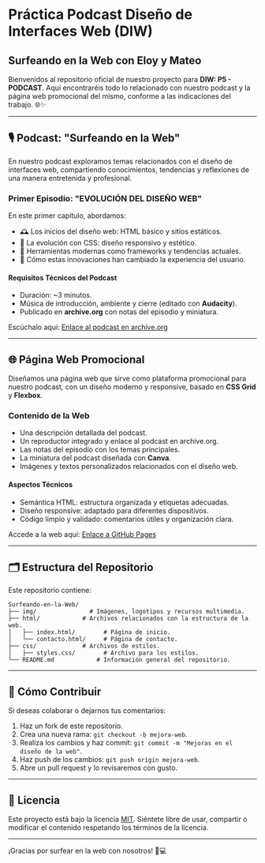 #  Práctica Podcast Diseño de Interfaces Web (DIW)

## Surfeando en la Web con Eloy y Mateo

Bienvenidos al repositorio oficial de nuestro proyecto para **DIW: P5 - PODCAST**. Aquí encontraréis todo lo relacionado con nuestro podcast y la página web promocional del mismo, conforme a las indicaciones del trabajo. 🌐✨

---

## 🎙️ Podcast: "Surfeando en la Web"

En nuestro podcast exploramos temas relacionados con el diseño de interfaces web, compartiendo conocimientos, tendencias y reflexiones de una manera entretenida y profesional. 

### Primer Episodio: "EVOLUCIÓN DEL DISEÑO WEB"

En este primer capítulo, abordamos:
- 🕰️ Los inicios del diseño web: HTML básico y sitios estáticos.
- 🎨 La evolución con CSS: diseño responsivo y estético.
- 🚀 Herramientas modernas como frameworks y tendencias actuales.
- 🤔 Cómo estas innovaciones han cambiado la experiencia del usuario.

#### Requisitos Técnicos del Podcast
- Duración: ~3 minutos.
- Música de introducción, ambiente y cierre (editado con **Audacity**).
- Publicado en **archive.org** con notas del episodio y miniatura.

Escúchalo aquí: [Enlace al podcast en archive.org](#)

---

## 🌐 Página Web Promocional

Diseñamos una página web que sirve como plataforma promocional para nuestro podcast, con un diseño moderno y responsive, basado en **CSS Grid** y **Flexbox**. 

### Contenido de la Web
- Una descripción detallada del podcast.
- Un reproductor integrado y enlace al podcast en archive.org.
- Las notas del episodio con los temas principales.
- La miniatura del podcast diseñada con **Canva**.
- Imágenes y textos personalizados relacionados con el diseño web.

#### Aspectos Técnicos
- Semántica HTML: estructura organizada y etiquetas adecuadas.
- Diseño responsive: adaptado para diferentes dispositivos.
- Código limpio y validado: comentarios útiles y organización clara.

Accede a la web aquí: [Enlace a GitHub Pages](#)

---

## 🗂️ Estructura del Repositorio

Este repositorio contiene:

```
Surfeando-en-la-Web/
├── img/               # Imágenes, logotipos y recursos multimedia.
├── html/            # Archivos relacionados con la estructura de la web.
│   ├── index.html/        # Página de inicio.
│   └── contacto.html/     # Página de contacto.
├── css/             # Archivos de estilos.
│   ├── styles.css/        # Archivo para los estilos.
└── README.md            # Información general del repositorio.
```

---

## 🚀 Cómo Contribuir

Si deseas colaborar o dejarnos tus comentarios:
1. Haz un fork de este repositorio.
2. Crea una nueva rama: `git checkout -b mejora-web`.
3. Realiza los cambios y haz commit: `git commit -m "Mejoras en el diseño de la web"`.
4. Haz push de los cambios: `git push origin mejora-web`.
5. Abre un pull request y lo revisaremos con gusto.

---

## 📄 Licencia

Este proyecto está bajo la licencia [MIT](LICENSE). Siéntete libre de usar, compartir o modificar el contenido respetando los términos de la licencia.

---

¡Gracias por surfear en la web con nosotros! 🌊💻
